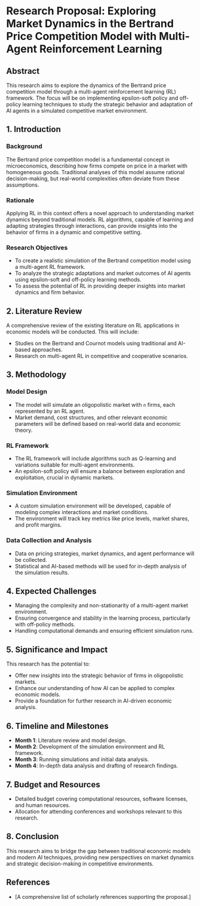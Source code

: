 # Research Proposal: Exploring Market Dynamics in the Bertrand Price Competition Model with Multi-Agent Reinforcement Learning

## Abstract
This research aims to explore the dynamics of the Bertrand price competition model through a multi-agent reinforcement learning (RL) framework. The focus will be on implementing epsilon-soft policy and off-policy learning techniques to study the strategic behavior and adaptation of AI agents in a simulated competitive market environment.

## 1. Introduction
### Background
The Bertrand price competition model is a fundamental concept in microeconomics, describing how firms compete on price in a market with homogeneous goods. Traditional analyses of this model assume rational decision-making, but real-world complexities often deviate from these assumptions.

### Rationale
Applying RL in this context offers a novel approach to understanding market dynamics beyond traditional models. RL algorithms, capable of learning and adapting strategies through interactions, can provide insights into the behavior of firms in a dynamic and competitive setting.

### Research Objectives
- To create a realistic simulation of the Bertrand competition model using a multi-agent RL framework.
- To analyze the strategic adaptations and market outcomes of AI agents using epsilon-soft and off-policy learning methods.
- To assess the potential of RL in providing deeper insights into market dynamics and firm behavior.

## 2. Literature Review
A comprehensive review of the existing literature on RL applications in economic models will be conducted. This will include:
- Studies on the Bertrand and Cournot models using traditional and AI-based approaches.
- Research on multi-agent RL in competitive and cooperative scenarios.

## 3. Methodology
### Model Design
- The model will simulate an oligopolistic market with `n` firms, each represented by an RL agent.
- Market demand, cost structures, and other relevant economic parameters will be defined based on real-world data and economic theory.

### RL Framework
- The RL framework will include algorithms such as Q-learning and variations suitable for multi-agent environments.
- An epsilon-soft policy will ensure a balance between exploration and exploitation, crucial in dynamic markets.

### Simulation Environment
- A custom simulation environment will be developed, capable of modeling complex interactions and market conditions.
- The environment will track key metrics like price levels, market shares, and profit margins.

### Data Collection and Analysis
- Data on pricing strategies, market dynamics, and agent performance will be collected.
- Statistical and AI-based methods will be used for in-depth analysis of the simulation results.

## 4. Expected Challenges
- Managing the complexity and non-stationarity of a multi-agent market environment.
- Ensuring convergence and stability in the learning process, particularly with off-policy methods.
- Handling computational demands and ensuring efficient simulation runs.

## 5. Significance and Impact
This research has the potential to:
- Offer new insights into the strategic behavior of firms in oligopolistic markets.
- Enhance our understanding of how AI can be applied to complex economic models.
- Provide a foundation for further research in AI-driven economic analysis.

## 6. Timeline and Milestones
- **Month 1**: Literature review and model design.
- **Month 2**: Development of the simulation environment and RL framework.
- **Month 3**: Running simulations and initial data analysis.
- **Month 4**: In-depth data analysis and drafting of research findings.

## 7. Budget and Resources
- Detailed budget covering computational resources, software licenses, and human resources.
- Allocation for attending conferences and workshops relevant to this research.

## 8. Conclusion
This research aims to bridge the gap between traditional economic models and modern AI techniques, providing new perspectives on market dynamics and strategic decision-making in competitive environments.

## References
- [A comprehensive list of scholarly references supporting the proposal.]
